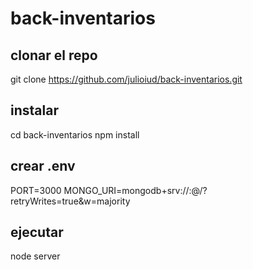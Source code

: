 # back-inventarios

## clonar el repo
git clone https://github.com/julioiud/back-inventarios.git

## instalar
cd back-inventarios
npm install

## crear .env
PORT=3000
MONGO_URI=mongodb+srv://<user>:<password>@<url>/?retryWrites=true&w=majority

## ejecutar
node server
